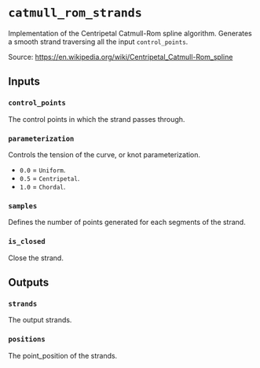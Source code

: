 # `catmull_rom_strands`

Implementation of the Centripetal Catmull-Rom spline algorithm. 
Generates a smooth strand traversing all the input `control_points`.

Source: https://en.wikipedia.org/wiki/Centripetal_Catmull-Rom_spline

## Inputs

### `control_points`
The control points in which the strand passes through.

### `parameterization`
Controls the tension of the curve, or knot parameterization.

- `0.0` = `Uniform`.
- `0.5` = `Centripetal`.
- `1.0` = `Chordal`.

### `samples`
Defines the number of points generated for each segments of the strand.

### `is_closed`
Close the strand.

## Outputs

### `strands`
The output strands.

### `positions`
The point_position of the strands.